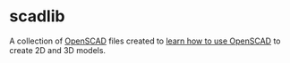 # scadlib

A collection of [OpenSCAD](http://www.openscad.org/) files created to [learn how to use OpenSCAD](https://en.wikibooks.org/wiki/OpenSCAD_User_Manual) to create 2D and 3D models.
